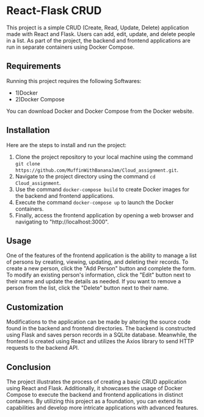 
<h1>React-Flask CRUD</h1>

<p>This project is a simple CRUD (Create, Read, Update, Delete) application made with React and Flask. Users can add, edit, update, and delete people in a list. As part of the project, the backend and frontend applications are run in separate containers using Docker Compose.</p>

<h2>Requirements</h2>

<p>Running this project requires the following Softwares:</p>

<ul>
	<li>1)Docker</li>
	<li>2)Docker Compose</li>
</ul>

<p>You can download Docker and Docker Compose from the Docker website.</p>

<h2>Installation</h2>

<p>Here are the steps to install and run the project:</p>

<ol>
	<li>Clone the project repository to your local machine using the command <code>git clone https://github.com/MuffinWithBananaJam/Cloud_assignment.git</code>.</li>
	<li>Navigate to the project directory using the command <code>cd Cloud_assignment</code>.</li>
	<li>Use the command <code>docker-compose build</code> to create Docker images for the backend and frontend applications.</li>
	<li>Execute the command <code>docker-compose up</code> to launch the Docker containers.</li>
	<li>Finally, access the frontend application by opening a web browser and navigating to "http://localhost:3000".</li>
</ol>

<h2>Usage</h2>

<p>One of the features of the frontend application is the ability to manage a list of persons by creating, viewing, updating, and deleting their records. To create a new person, click the "Add Person" button and complete the form. To modify an existing person's information, click the "Edit" button next to their name and update the details as needed. If you want to remove a person from the list, click the "Delete" button next to their name.</p>

<h2>Customization</h2>

<p>Modifications to the application can be made by altering the source code found in the backend and frontend directories. The backend is constructed using Flask and saves person records in a SQLite database. Meanwhile, the frontend is created using React and utilizes the Axios library to send HTTP requests to the backend API.</p>

<h2>Conclusion</h2>

<p>The project illustrates the process of creating a basic CRUD application using React and Flask. Additionally, it showcases the usage of Docker Compose to execute the backend and frontend applications in distinct containers. By utilizing this project as a foundation, you can extend its capabilities and develop more intricate applications with advanced features.</p>
